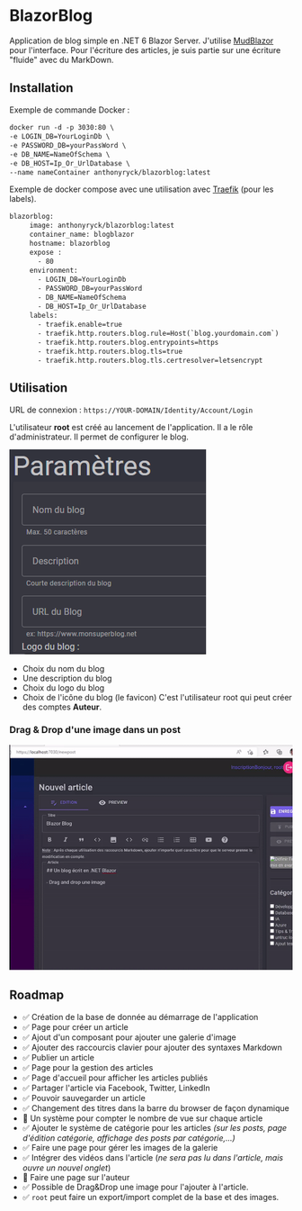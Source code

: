 # BlazorBlog
Application de blog simple en .NET 6 Blazor Server. J'utilise [MudBlazor](https://github.com/MudBlazor/MudBlazor/) pour l'interface. Pour l'écriture des articles, je suis partie sur une écriture "fluide" avec du MarkDown.  

## Installation

Exemple de commande Docker :   
```
docker run -d -p 3030:80 \
-e LOGIN_DB=YourLoginDb \
-e PASSWORD_DB=yourPassWord \
-e DB_NAME=NameOfSchema \
-e DB_HOST=Ip_Or_UrlDatabase \
--name nameContainer anthonyryck/blazorblog:latest
```

Exemple de docker compose avec une utilisation avec [Traefik](https://github.com/traefik/traefik) (pour les labels).
```
blazorblog:
     image: anthonyryck/blazorblog:latest
     container_name: blogblazor
     hostname: blazorblog
     expose :
       - 80
     environment:
       - LOGIN_DB=YourLoginDb
       - PASSWORD_DB=yourPassWord 
       - DB_NAME=NameOfSchema
       - DB_HOST=Ip_Or_UrlDatabase
     labels:
       - traefik.enable=true
       - traefik.http.routers.blog.rule=Host(`blog.yourdomain.com`)
       - traefik.http.routers.blog.entrypoints=https
       - traefik.http.routers.blog.tls=true
       - traefik.http.routers.blog.tls.certresolver=letsencrypt
```

## Utilisation

URL de connexion : `https://YOUR-DOMAIN/Identity/Account/Login`  

L'utilisateur **root** est créé au lancement de l'application. Il a le rôle d'administrateur. Il permet de configurer le blog.  
  
![Paramètre](https://github.com/AnthonyRyck/BlazorBlog/blob/main/ImgRessources/Parametres.png)  
  
* Choix du nom du blog  
* Une description du blog
* Choix du logo du blog  
* Choix de l'icône du blog (le favicon)
C'est l'utilisateur root qui peut créer des comptes **Auteur**.  

### Drag & Drop d'une image dans un post

![](https://raw.githubusercontent.com/AnthonyRyck/BlazorBlog/main/ImgRessources/BlazorBlog-DragAndDropImg.gif)  
  
## Roadmap
* :white_check_mark: Création de la base de donnée au démarrage de l'application  
* :white_check_mark: Page pour créer un article  
* :white_check_mark: Ajout d'un composant pour ajouter une galerie d'image  
* :white_check_mark: Ajouter des raccourcis clavier pour ajouter des syntaxes Markdown  
* :white_check_mark: Publier un article  
* :white_check_mark: Page pour la gestion des articles  
* :white_check_mark: Page d'accueil pour afficher les articles publiés  
* :white_check_mark: Partager l'article via Facebook, Twitter, LinkedIn  
* :white_check_mark: Pouvoir sauvegarder un article
* :white_check_mark: Changement des titres dans la barre du browser de façon dynamique  
* :black_square_button: Un système pour compter le nombre de vue sur chaque article  
* :white_check_mark: Ajouter le système de catégorie pour les articles *(sur les posts, page d'édition catégorie, affichage des posts par catégorie,...)*    
* :white_check_mark: Faire une page pour gérer les images de la galerie  
* :white_check_mark: Intégrer des vidéos dans l'article (*ne sera pas lu dans l'article, mais ouvre un nouvel onglet*)  
* :black_square_button: Faire une page sur l'auteur  
* :white_check_mark: Possible de Drag&Drop une image pour l'ajouter à l'article.  
* :white_check_mark: `root` peut faire un export/import complet de la base et des images.
